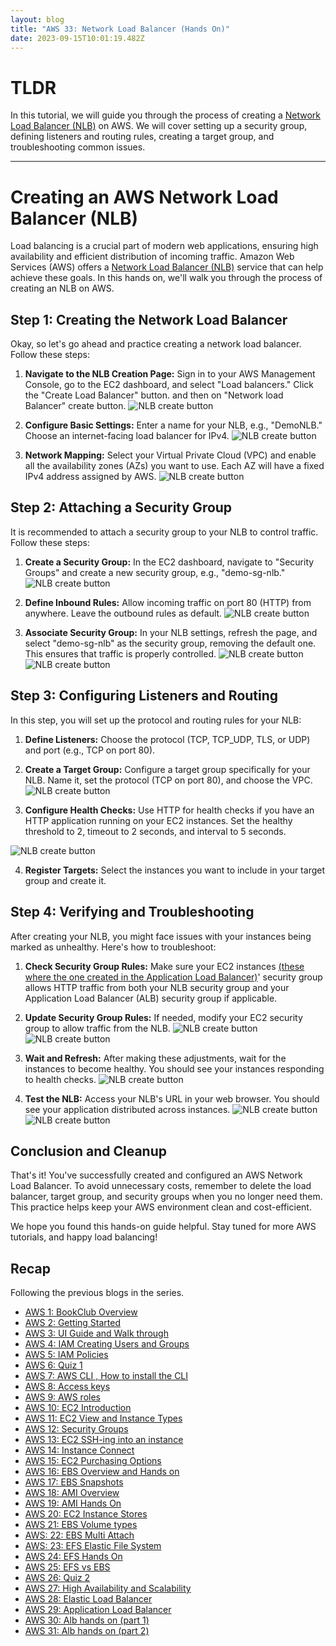 ```yaml
---
layout: blog
title: "AWS 33: Network Load Balancer (Hands On)"
date: 2023-09-15T10:01:19.482Z
---
```




# TLDR 

In this tutorial, we will guide you through the process of creating a [Network Load Balancer (NLB)](https://magicishaqblog.netlify.app/NLB/2023-09-09-aws-32-network-load-balancer/) on AWS. We will cover setting up a security group, defining listeners and routing rules, creating a target group, and troubleshooting common issues.

---

# Creating an AWS Network Load Balancer (NLB)

Load balancing is a crucial part of modern web applications, ensuring high availability and efficient distribution of incoming traffic. Amazon Web Services (AWS) offers a [Network Load Balancer (NLB)](https://magicishaqblog.netlify.app/NLB/2023-09-09-aws-32-network-load-balancer/) service that can help achieve these goals. In this hands on, we'll walk you through the process of creating an NLB on AWS.

## Step 1: Creating the Network Load Balancer

Okay, so let's go ahead and practice creating a network load balancer. Follow these steps:

1. **Navigate to the NLB Creation Page:** Sign in to your AWS Management Console, go to the EC2 dashboard, and select "Load balancers." Click the "Create Load Balancer" button. and then on "Network load Balancer" create button. 
![NLB create button](/blog/src/images/32/32-1.png)

2. **Configure Basic Settings:** Enter a name for your NLB, e.g., "DemoNLB." Choose an internet-facing load balancer for IPv4.
![NLB create button](/blog/src/images/32/32-2.png)

3. **Network Mapping:** Select your Virtual Private Cloud (VPC) and enable all the availability zones (AZs) you want to use. Each AZ will have a fixed IPv4 address assigned by AWS.
![NLB create button](/blog/src/images/32/32-3.png)

## Step 2: Attaching a Security Group

It is recommended to attach a security group to your NLB to control traffic. Follow these steps:

1. **Create a Security Group:** In the EC2 dashboard, navigate to "Security Groups" and create a new security group, e.g., "demo-sg-nlb."
![NLB create button](/blog/src/images/32/32-4.png)

2. **Define Inbound Rules:** Allow incoming traffic on port 80 (HTTP) from anywhere. Leave the outbound rules as default.
![NLB create button](/blog/src/images/32/32-6.png)

3. **Associate Security Group:** In your NLB settings, refresh the page, and select "demo-sg-nlb" as the security group, removing the default one. This ensures that traffic is properly controlled.
![NLB create button](/blog/src/images/32/32-7.png)
![NLB create button](/blog/src/images/32/32-8.png)

## Step 3: Configuring Listeners and Routing

In this step, you will set up the protocol and routing rules for your NLB:

1. **Define Listeners:** Choose the protocol (TCP, TCP_UDP, TLS, or UDP) and port (e.g., TCP on port 80).

2. **Create a Target Group:** Configure a target group specifically for your NLB. Name it, set the protocol (TCP on port 80), and choose the VPC.
![NLB create button](/blog/src/images/32/32-9.png)

3. **Configure Health Checks:** Use HTTP for health checks if you have an HTTP application running on your EC2 instances. Set the healthy threshold to 2, timeout to 2 seconds, and interval to 5 seconds.

![NLB create button](/blog/src/images/32/32-11.png)

4. **Register Targets:** Select the instances you want to include in your target group and create it.

## Step 4: Verifying and Troubleshooting

After creating your NLB, you might face issues with your instances being marked as unhealthy. Here's how to troubleshoot:

1. **Check Security Group Rules:** Make sure your EC2 instances [(these where the one created in the Application Load Balancer)](https://magicishaqblog.netlify.app/2023-02-24-aws-10-EC2/#instance)' security group allows HTTP traffic from both your NLB security group and your Application Load Balancer (ALB) security group if applicable.

2. **Update Security Group Rules:** If needed, modify your EC2 security group to allow traffic from the NLB.
![NLB create button](/blog/src/images/32/32-16.png)
![NLB create button](/blog/src/images/32/32-12.png)
3. **Wait and Refresh:** After making these adjustments, wait for the instances to become healthy. You should see your instances responding to health checks.
![NLB create button](/blog/src/images/32/32-17.png)

4. **Test the NLB:** Access your NLB's URL in your web browser. You should see your application distributed across instances.
![NLB create button](/blog/src/images/32/32-15.png)
![NLB create button](/blog/src/images/32/32-18.png)

## Conclusion and Cleanup

That's it! You've successfully created and configured an AWS Network Load Balancer. To avoid unnecessary costs, remember to delete the load balancer, target group, and security groups when you no longer need them. This practice helps keep your AWS environment clean and cost-efficient.

We hope you found this hands-on guide helpful. Stay tuned for more AWS tutorials, and happy load balancing!

## Recap

Following the previous blogs in the series.

- [AWS 1: BookClub Overview](https://magicishaqblog.netlify.app/aws/)
- [AWS 2: Getting Started](https://magicishaqblog.netlify.app/2023-01-23-aws-2-getting-started/)
- [AWS 3: UI Guide and Walk through](https://magicishaqblog.netlify.app/2023-01-27-aws-3-UI-guide-and-walkthrough)
- [AWS 4: IAM Creating Users and Groups](https://magicishaqblog.netlify.app/2023-01-28-aws-4-IAM)
- [AWS 5: IAM Policies](https://magicishaqblog.netlify.app/2023-02-03-aws-5-IAM-polices)
- [AWS 6: Quiz 1 ](https://magicishaqblog.netlify.app/aws-quiz-one)
- [AWS 7: AWS CLI , How to install the CLI](https://magicishaqblog.netlify.app/2023-10-03-aws-7-cli)
- [AWS 8: Access keys](https://magicishaqblog.netlify.app/2023-10-03-aws-8-access-keys)
- [AWS 9: AWS roles](https://magicishaqblog.netlify.app/2023-02-17-aws-9-roles)
- [AWS 10: EC2 Introduction](https://magicishaqblog.netlify.app/2023-02-24-aws-10-EC2/)
- [AWS 11: EC2 View and Instance Types](https://magicishaqblog.netlify.app/2023-03-03-aws-11-EC2-View-and-instance-types)
- [AWS 12: Security Groups](https://magicishaqblog.netlify.app/2023-03-10-aws-12-security-groups)
- [AWS 13: EC2 SSH-ing into an instance](https://magicishaqblog.netlify.app/2023-03-17-aws-13-ssh)
- [AWS 14: Instance Connect](https://magicishaqblog.netlify.app/2023-03-24-aws-14-instance-connect)
- [AWS 15: EC2 Purchasing Options](https://magicishaqblog.netlify.app/2023-03-31-aws-15-EC2-purchasing-options)
- [AWS 16: EBS Overview and Hands on](https://magicishaqblog.netlify.app/2023-04-14-aws-16-EBS-Overview-and-Hands-On)
- [AWS 17: EBS Snapshots](https://magicishaqblog.netlify.app/2023-04-21-aws-17-ebs-snapshots)
- [AWS 18: AMI Overview](https://magicishaqblog.netlify.app/2023-04-28-aws-18-ami)
- [AWS 19: AMI Hands On](https://magicishaqblog.netlify.app/2023-06-02-aws-19-AMI-Hands-On)
- [AWS 20: EC2 Instance Stores](https://magicishaqblog.netlify.app/2023-06-09-aws-20-EC2-Instance-Store)
- [AWS 21: EBS Volume types](https://magicishaqblog.netlify.app/2023-06-16-aws-21-EBS-volume-types)
- [AWS: 22: EBS Multi Attach](https://magicishaqblog.netlify.app/2023-06-23-aws-22-EBS-Multi-Attach)
- [AWS: 23: EFS Elastic File System](https://magicishaqblog.netlify.app/2023-06-30-aws-23-EFS-Elastic-File-System)
- [AWS 24: EFS Hands On](https://magicishasblog.netlify.app/2023-07-07-aws-24-EFS-Hands-On)
- [AWS 25: EFS vs EBS](https://magicishasblog.netlify.app/2023-07-14-aws-25-EFS-vs-EBS)
- [AWS 26: Quiz 2](https://magicishaqblog.netlify.app/quiz-2/2023-07-21-aws-26-quiz-2/)
- [AWS 27: High Availability and Scalability ](https://magicishaqblog.netlify.app/section6/2023-07-28-high_availability_and_scalability/)
- [AWS 28: Elastic Load Balancer](https://magicishaqblog.netlify.app/ElasticLoadBalancing/2023-08-11-aws-28-elastic-load-balancing/)
- [AWS 29: Application Load Balancer](https://magicishaqblog.netlify.app/ApplicationLoadBalancer/2023-08-18-aws-29-applicaton-load-balancer/)
- [AWS 30: Alb hands on (part 1)](https://magicishaqblog.netlify.app/ApplicationLoadBalancer/2023-08-25-aws-30-alb-hands-on/)
- [AWS 31: Alb hands on (part 2)](https://magicishaqblog.netlify.app/ApplicationLoadBalancer/2023-09-01-aws-31-more-on-alb/)
